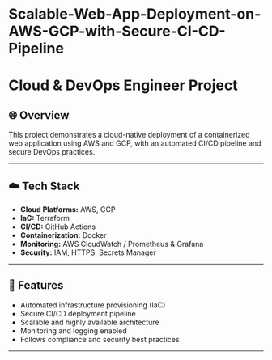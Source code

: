 # Scalable-Web-App-Deployment-on-AWS-GCP-with-Secure-CI-CD-Pipeline
# Cloud & DevOps Engineer Project

## 🌐 Overview
This project demonstrates a cloud-native deployment of a containerized web application using AWS and GCP, with an automated CI/CD pipeline and secure DevOps practices.

---

## ☁️ Tech Stack
- **Cloud Platforms:** AWS, GCP
- **IaC:** Terraform
- **CI/CD:** GitHub Actions
- **Containerization:** Docker
- **Monitoring:** AWS CloudWatch / Prometheus & Grafana
- **Security:** IAM, HTTPS, Secrets Manager

---

## 🚀 Features
- Automated infrastructure provisioning (IaC)
- Secure CI/CD deployment pipeline
- Scalable and highly available architecture
- Monitoring and logging enabled
- Follows compliance and security best practices

---
